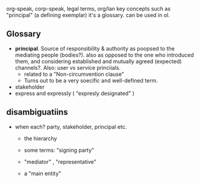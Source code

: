 org-speak, corp-speak, legal terms, org/lan key concepts
such as "principal" (a defining exemplar)
it's a glossary.
can be used in ol.

## Glossary
* **principal**. Source of responsibility & authority as poopsed to the mediating people (bodies?). also as opposed to the one who introduced them, and considering established and mutually agreed (expected) channels?. Also: user vs service princiials.
    * related to a "Non-circumvention clause"
    * Turns out to be a very soecific and well-defined term.
* stakeholder
* express and expressly ( "expresly designated" )

## disambiguatiins
* when each? party, stakeholder, principal etc.
   * the hierarchy
 
   *  some terms: "signing party"
   *  "mediator" , "representative"
   *  a "main entity"
